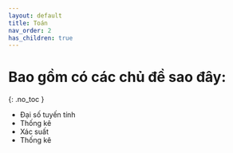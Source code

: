 ```yaml
---
layout: default
title: Toán
nav_order: 2
has_children: true
---
```


# Bao gồm có các chủ đề sao đây:
{: .no_toc }
- Đại số tuyến tính
- Thống kê
- Xác suất
- Thống kê

